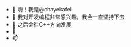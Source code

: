 - 👋 嗨！我是@chayekafei
- 👀 我对开发编程非常感兴趣，我会一直坚持下去
- 🌱 之后会往C++方向发展
- 💞️ 
- 📫 

<!---
chayekafei/chayekafei is a ✨ special ✨ repository because its `README.md` (this file) appears on your GitHub profile.
You can click the Preview link to take a look at your changes.
--->
